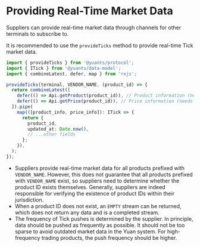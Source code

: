 # Providing Real-Time Market Data

Suppliers can provide real-time market data through channels for other terminals to subscribe to.

It is recommended to use the `provideTicks` method to provide real-time Tick market data.

```ts
import { provideTicks } from '@yuants/protocol';
import { ITick } from '@yuants/data-model';
import { combineLatest, defer, map } from 'rxjs';

provideTicks(terminal, VENDOR_NAME, (product_id) => {
  return combineLatest([
    defer(() => Api.getProduct(product_id)), // Product information (needs to be implemented by yourself)
    defer(() => Api.getPrice(product_id)), // Price information (needs to be implemented by yourself)
  ]).pipe(
    map(([product_info, price_info]): ITick => {
      return {
        product_id,
        updated_at: Date.now(),
        // ...other fields
      };
    }),
  );
});
```

- Suppliers provide real-time market data for all products prefixed with `VENDOR_NAME`. However, this does not guarantee that all products prefixed with `VENDOR_NAME` exist, so suppliers need to determine whether the product ID exists themselves. Generally, suppliers are indeed responsible for verifying the existence of product IDs within their jurisdiction.
- When a product ID does not exist, an `EMPTY` stream can be returned, which does not return any data and is a completed stream.
- The frequency of Tick pushes is determined by the supplier. In principle, data should be pushed as frequently as possible. It should not be too sparse to avoid outdated market data in the Yuan system. For high-frequency trading products, the push frequency should be higher.
